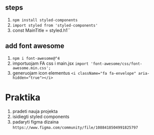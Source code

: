 ## steps

1. `npm install styled-components`
2. `import styled from 'styled-components'`
3. const MainTitle = styled.h1``

## add font awesome

1. `npm i font-awesome@^4`
2. importuojam FA css i main.jsx `import 'font-awesome/css/font-awesome.min.css';`
3. generuojam icon elementus `<i className="fa fa-envelope" aria-hidden="true"></i>`

# Praktika

1. pradeti nauja projekta
2. isidiegti styled components
3. padaryti figma dizaina `https://www.figma.com/community/file/1088418504991825797`
